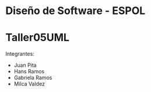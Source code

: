 # Diseño de Software - ESPOL
# Taller05UML

Integrantes:
* Juan Pita
* Hans Ramos
* Gabriela Ramos
* Milca Valdez
